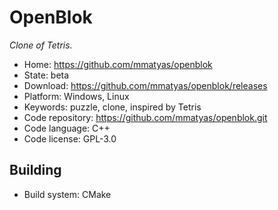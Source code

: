 # OpenBlok

_Clone of Tetris._

- Home: https://github.com/mmatyas/openblok
- State: beta
- Download: https://github.com/mmatyas/openblok/releases
- Platform: Windows, Linux
- Keywords: puzzle, clone, inspired by Tetris
- Code repository: https://github.com/mmatyas/openblok.git
- Code language: C++
- Code license: GPL-3.0

## Building

- Build system: CMake
